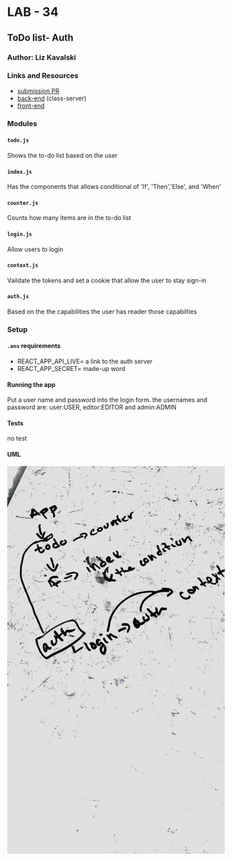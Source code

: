 # LAB - 34

## ToDo list- Auth

### Author: Liz Kavalski

### Links and Resources
* [submission PR](https://github.com/lizkavalski/lab-34-todo-context/tree/master/)
* [back-end](https://api-js401.herokuapp.com) (class-server)
* [front-end](https://codesandbox.io/s/class-34-starter-code-todo-q1sxu)


### Modules
#### `todo.js`
Shows the to-do list based on the user
#### `index.js`
Has the components that allows conditional of 'If', 'Then','Else', and 'When'
#### `counter.js`
Counts how many items are in the to-do list
#### `login.js`
Allow users to login
#### `context.js`
Vaildate the tokens and set a cookie that allow the user to stay sign-in
#### `auth.js`
Based on the the capabilities the user has reader those capabilties


### Setup
#### `.env` requirements
* REACT_APP_API_LIVE= a link to the auth server
* REACT_APP_SECRET= made-up word


#### Running the app
Put a user name and password into the login form. the usernames and password are: user:USER, editor:EDITOR and admin:ADMIN
#### Tests
no test

#### UML
![UML](UML-lab-34.jpg)
